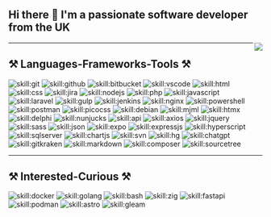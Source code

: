 ## Hi there 👋 I'm a passionate software developer from the UK

<img align="right" src="https://visitor-badge.laobi.icu/badge?page_id=sbrookes76.sbrookes76" />

---
 
## ⚒️ Languages-Frameworks-Tools ⚒️

![skill:git](https://go-skill-icons.vercel.app/api/icons?i=git&theme=light&titles=true "git")
![skill:github](https://go-skill-icons.vercel.app/api/icons?i=github&theme=light&titles=true "github")
![skill:bitbucket](https://go-skill-icons.vercel.app/api/icons?i=bitbucket&theme=light&titles=true "bitbucket")
![skill:vscode](https://go-skill-icons.vercel.app/api/icons?i=vscode&theme=light&titles=true "vscode")
![skill:html](https://go-skill-icons.vercel.app/api/icons?i=html&theme=light&titles=true "html")
![skill:css](https://go-skill-icons.vercel.app/api/icons?i=css&theme=light&titles=true "css")
![skill:jira](https://go-skill-icons.vercel.app/api/icons?i=jira&theme=light&titles=true "jira")
![skill:nodejs](https://go-skill-icons.vercel.app/api/icons?i=nodejs&theme=light&titles=true "nodejs")
![skill:php](https://go-skill-icons.vercel.app/api/icons?i=php&theme=light&titles=true "php")
![skill:javascript](https://go-skill-icons.vercel.app/api/icons?i=javascript&theme=light&titles=true "javascript")
![skill:laravel](https://go-skill-icons.vercel.app/api/icons?i=laravel&theme=light&titles=true "laravel")
![skill:gulp](https://go-skill-icons.vercel.app/api/icons?i=gulp&theme=light&titles=true "gulp")
![skill:jenkins](https://go-skill-icons.vercel.app/api/icons?i=jenkins&theme=light&titles=true "jenkins")
![skill:nginx](https://go-skill-icons.vercel.app/api/icons?i=nginx&theme=light&titles=true "nginx")
![skill:powershell](https://go-skill-icons.vercel.app/api/icons?i=powershell&theme=light&titles=true "powershell")
![skill:postman](https://go-skill-icons.vercel.app/api/icons?i=postman&theme=light&titles=true "postman")
![skill:picocss](https://go-skill-icons.vercel.app/api/icons?i=picocss&theme=light&titles=true "picocss")
![skill:debian](https://go-skill-icons.vercel.app/api/icons?i=debian&theme=light&titles=true "debian")
![skill:mjml](https://go-skill-icons.vercel.app/api/icons?i=mjml&theme=light&titles=true "mjml")
![skill:htmx](https://go-skill-icons.vercel.app/api/icons?i=htmx&theme=light&titles=true "htmx")
![skill:delphi](https://go-skill-icons.vercel.app/api/icons?i=delphi&theme=light&titles=true "delphi")
![skill:nunjucks](https://go-skill-icons.vercel.app/api/icons?i=nunjucks&theme=light&titles=true "nunjucks")
![skill:api](https://go-skill-icons.vercel.app/api/icons?i=api&theme=light&titles=true "api")
![skill:axios](https://go-skill-icons.vercel.app/api/icons?i=axios&theme=light&titles=true "axios")
![skill:jquery](https://go-skill-icons.vercel.app/api/icons?i=jquery&theme=light&titles=true "jquery")
![skill:sass](https://go-skill-icons.vercel.app/api/icons?i=sass&theme=light&titles=true "sass")
![skill:json](https://go-skill-icons.vercel.app/api/icons?i=json&theme=light&titles=true "json")
![skill:expo](https://go-skill-icons.vercel.app/api/icons?i=expo&theme=light&titles=true "expo")
![skill:expressjs](https://go-skill-icons.vercel.app/api/icons?i=expressjs&theme=light&titles=true "expressjs")
![skill:hyperscript](https://go-skill-icons.vercel.app/api/icons?i=hyperscript&theme=light&titles=true "hyperscript")
![skill:sqlserver](https://go-skill-icons.vercel.app/api/icons?i=sqlserver&theme=light&titles=true "sqlserver")
![skill:chartjs](https://go-skill-icons.vercel.app/api/icons?i=chartjs&theme=light&titles=true "chartjs")
![skill:svn](https://go-skill-icons.vercel.app/api/icons?i=svn&theme=light&titles=true "svn")
![skill:hg](https://go-skill-icons.vercel.app/api/icons?i=hg&theme=light&titles=true "hg")
![skill:chatgpt](https://go-skill-icons.vercel.app/api/icons?i=chatgpt&theme=light&titles=true "chatgpt")
![skill:gitkraken](https://go-skill-icons.vercel.app/api/icons?i=gitkraken&theme=light&titles=true "gitkraken")
![skill:markdown](https://go-skill-icons.vercel.app/api/icons?i=markdown&theme=light&titles=true "markdown")
![skill:composer](https://go-skill-icons.vercel.app/api/icons?i=composer&theme=light&titles=true "composer")
![skill:sourcetree](https://go-skill-icons.vercel.app/api/icons?i=sourcetree&theme=light&titles=true "sourcetree")

---

## ⚒️ Interested-Curious ⚒️

![skill:docker](https://go-skill-icons.vercel.app/api/icons?i=docker&theme=light&titles=true "docker")
![skill:golang](https://go-skill-icons.vercel.app/api/icons?i=golang&theme=light&titles=true "golang")
![skill:bash](https://go-skill-icons.vercel.app/api/icons?i=bash&theme=light&titles=true "bash")
![skill:zig](https://go-skill-icons.vercel.app/api/icons?i=zig&theme=light&titles=true "zig")
![skill:fastapi](https://go-skill-icons.vercel.app/api/icons?i=fastapi&theme=light&titles=true "fastapi")
![skill:podman](https://go-skill-icons.vercel.app/api/icons?i=podman&theme=light&titles=true "podman")
![skill:astro](https://go-skill-icons.vercel.app/api/icons?i=astro&theme=light&titles=true "astro")
![skill:gleam](https://go-skill-icons.vercel.app/api/icons?i=gleam&theme=light&titles=true "gleam")

<!--

**SBrookes76/SBrookes76** is a ✨ _special_ ✨ repository because its `README.md` (this file) appears on your GitHub profile.

Here are some ideas to get you started:

- 🔭 I’m currently working on ...
- 🌱 I’m currently learning ...
- 👯 I’m looking to collaborate on ...
- 🤔 I’m looking for help with ...
- 💬 Ask me about ...
- 📫 How to reach me: ...
- 😄 Pronouns: ...
- ⚡ Fun fact: ...
-->
